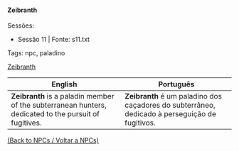 
#### Zeibranth

Sessões:  
- Sessão 11 | Fonte: s11.txt

Tags: npc, paladino

[Zeibranth](zeibranth.png)

| English | Português |
|---------|-----------|
| **Zeibranth** is a paladin member of the subterranean hunters, dedicated to the pursuit of fugitives. | **Zeibranth** é um paladino dos caçadores do subterrâneo, dedicado à perseguição de fugitivos. |

[(Back to NPCs / Voltar a NPCs)](npcs_list.md)



















